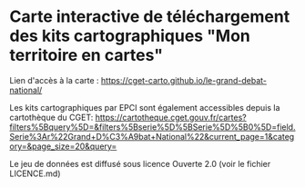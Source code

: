 # Carte interactive de téléchargement des kits cartographiques "Mon territoire en cartes"

Lien d'accès à la carte :
https://cget-carto.github.io/le-grand-debat-national/

Les kits cartographiques par EPCI sont également accessibles depuis la cartothèque du CGET:
https://cartotheque.cget.gouv.fr/cartes?filters%5Bquery%5D=&filters%5Bserie%5D%5BSerie%5D%5B0%5D=field.Serie%3Ar%22Grand+D%C3%A9bat+National%22&current_page=1&category=&page_size=20&query=

Le jeu de données est diffusé sous licence Ouverte 2.0 (voir le fichier LICENCE.md)

